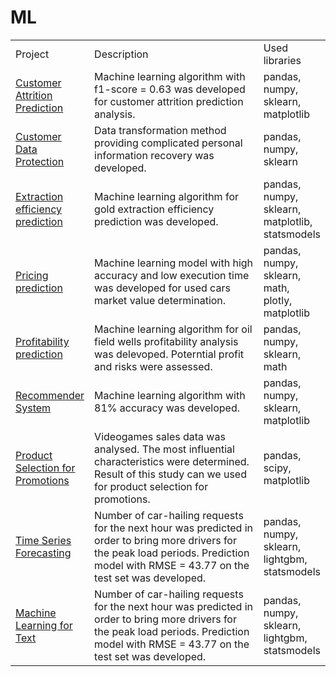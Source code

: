 # ML
<table width=100% valign=top >
  <tr>
    <td width=25%>Project</td>
    <td>Description</td>
    <td width=20%>Used libraries</td>
  </tr>
        <tr>
    <td><a href="https://github.com/Jul876876/ML/tree/main/Customer%20Attrition%20Prediction">Customer Attrition Prediction</a></td>
    <td>Machine learning algorithm with f1-score = 0.63 was developed for customer attrition prediction analysis.</td>
    <td>pandas, numpy, sklearn, matplotlib</td>
  </tr>
      <tr>
    <td><a href="https://github.com/Jul876876/ML/tree/main/Customer%20Data%20Protection">Customer Data Protection</a></td>
    <td>Data transformation method providing complicated personal information recovery was developed.</td>
    <td>pandas, numpy, sklearn</td>
  </tr>
    <tr>
    <td><a href="https://github.com/Jul876876/ML/tree/main/Extraction%20efficiency%20prediction">Extraction efficiency prediction</a></td>
    <td>Machine learning algorithm for gold extraction efficiency prediction was developed.</td>
    <td>pandas, numpy, sklearn, matplotlib, statsmodels</td>
  </tr>
  <tr>
    <td><a href="https://github.com/Jul876876/ML/tree/main/Pricing%20prediction">Pricing prediction</a></td>
    <td>Machine learning model with high accuracy and low execution time was developed for used cars market value determination.</td>
    <td>pandas, numpy, sklearn, math, plotly, matplotlib</td>
  </tr>
  <tr>
    <td><a href="https://github.com/Jul876876/ML/tree/main/Profitability%20prediction">Profitability prediction</a></td>
    <td>Machine learning algorithm for oil field wells profitability analysis was delevoped. Poterntial profit and risks were assessed.</td>
    <td>pandas, numpy, sklearn, math</td>
  </tr>
  <tr>
    <td><a href="https://github.com/Jul876876/ML/tree/main/Recommender%20System">Recommender System</a></td>
    <td>Machine learning algorithm with 81% accuracy was developed.</td>
    <td>pandas, numpy, sklearn, matplotlib</td>
  </tr>
  <tr>
    <td><a href="https://github.com/Jul876876/ML/tree/main/Product%20Selection%20for%20Promotions">Product Selection for Promotions</a></td>
    <td>Videogames sales data was analysed. The most influential characteristics were determined. Result of this study can we used for product selection for promotions.</td>
    <td>pandas, scipy, matplotlib</td>
  </tr>
  <tr>
    <td><a href="https://github.com/Jul876876/ML/tree/main/Time%20Series%20Forecasting">Time Series Forecasting</a></td>
    <td>Number of car-hailing requests for the next hour was predicted in order to bring more drivers for the peak load periods. Prediction model with RMSE = 43.77 on the test set was developed.</td>
    <td>pandas, numpy, sklearn, lightgbm, statsmodels</td>
  </tr>
  <tr>
    <td><a href="https://github.com/Jul876876/ML/tree/main/Machine%20Learning%20for%20Text">Machine Learning for Text</a></td>
    <td>Number of car-hailing requests for the next hour was predicted in order to bring more drivers for the peak load periods. Prediction model with RMSE = 43.77 on the test set was developed.</td>
    <td>pandas, numpy, sklearn, lightgbm, statsmodels</td>
  </tr>
